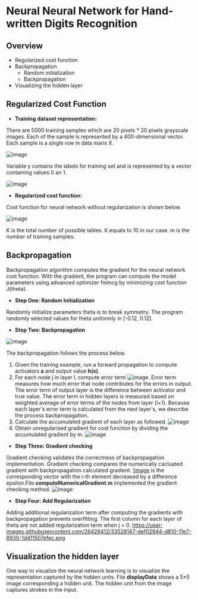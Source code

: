 # Neural Neural Network for Hand-written Digits Recognition

## Overview 
* Regularized cost function
* Backpropagation
  * Random initialization
  * Backpropagation
* Visualizing the hidden layer 

## Regularized Cost Function 
* **Training dataset representation:**

There are 5000 training samples which are 20 pixels * 20 pixels grayscale images. Each of the sample is represented by a 400-dimensional vector. Each sample is a single row in data marix X. 

![image](https://user-images.githubusercontent.com/26426412/31362424-4ad02dbe-ad0d-11e7-8ba9-387849c3dc27.png)

Variable y contains the labels for training set and is represented by a vector containing values 0 an 1.

![image](https://user-images.githubusercontent.com/26426412/31362570-0c96cf52-ad0e-11e7-90b4-c4a33fde49c3.png)

* **Regularized cost function:**

Cost function for neural network without regularization is shown below. 

![image](https://user-images.githubusercontent.com/26426412/31362480-8e512c8c-ad0d-11e7-9ff8-a65a31125f4b.png)

K is the total number of possible lables. K equals to 10 in our case. m is the number of training samples.

## Backpropagation 
Backpropagation algorithm computes the gradient for the neural network cost function. With the gradient, the program can compute the model parameters using advanced optimizer fmincg by minimizing cost function J(theta). 

* **Step One: Random Initialization**

Randomly initialize parameters theta is to break symmetry. The program randomly selected values for theta uniformly in [-0.12, 0.12].

* **Step Two: Backpropagation**

![image](https://user-images.githubusercontent.com/26426412/33496897-c62a3832-d680-11e7-9dfc-3781185fab4f.png)

The backpropagation follows the process below.
1) Given the training example, run a forward propagation to compute activators **a** and output value **h(x)**. 
2) For each node j in layer l, compute error term ![image](https://user-images.githubusercontent.com/26426412/33497101-873eaee0-d681-11e7-89b8-9a71c78dad45.png). Error term measures how much error that node contributes for the errors in output. 
The error term of output layer is the difference between activator and true value. The error term
in hidden layers is measured based on weighted average of error terms of the nodes from layer (l+1). Because each layer's error term is calculated  from the next layer's, we describe the process backpropagation.
3) Calculate the accumulated gradient of each layer as followed. 
![image](https://user-images.githubusercontent.com/26426412/33497372-985997ac-d682-11e7-89c0-2a9fc8cf7bfb.png)
4) Obtain unregularized gradient for cost function by dividing the accumulated gradient by m. 
![image](https://user-images.githubusercontent.com/26426412/33497599-54e5f000-d683-11e7-8422-e31ea0a5df5e.png)

* **Step Three: Gradient checking**


Gradient checking validates the correctness of backpropagation implementation. Gradient checking compares the numerically cacluated gradient with backpropagation calculated gradient. [!image](https://user-images.githubusercontent.com/26426412/33528020-6f5496c0-d80f-11e7-8b29-b642db96232b.png) is the corresponding vector with the i-th element decreased by a difference epsilon.File **computeNumericalGradient.m** implemented the gradient checking method.
![image](https://user-images.githubusercontent.com/26426412/33497865-3b3ff2b2-d684-11e7-8097-692aac5b3dd5.png)

* **Step Four: Add Regularization**


Adding additional regularization term after computing the gradients with backpropagation prevents overfitting. The first column for each layer of theta are not added regularization term when j = 0. 
https://user-images.githubusercontent.com/26426412/33528147-def02944-d810-11e7-8930-1d411507efec.png

## Visualization the hidden layer
One way to visualize the neural network learning is to visualize the representation captured by the hidden units. File **displayData** shows a 5×5 image corresponding a hidden unit. The hidden unit from the image captures strokes in the input. 
